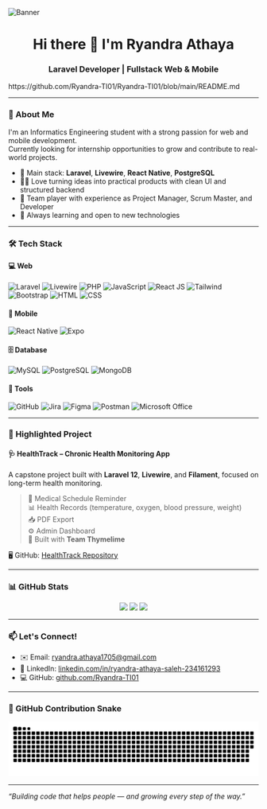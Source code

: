 ![Banner](https://media.licdn.com/dms/image/v2/D5616AQH1474yEmw_2A/profile-displaybackgroundimage-shrink_350_1400/B56Ze2BeAQHQAY-/0/1751105528968?e=1756944000&v=beta&t=lJU2OAxqkEjUdDJx-ZX9ZYYoT6u17lbLIzOHHN52yFE)

<h1 align="center">Hi there 👋 I'm Ryandra Athaya</h1>
<h3 align="center">Laravel Developer | Fullstack Web & Mobile</h3>https://github.com/Ryandra-TI01/Ryandra-TI01/blob/main/README.md


---

### 🚀 About Me

I'm an Informatics Engineering student with a strong passion for web and mobile development.  
Currently looking for internship opportunities to grow and contribute to real-world projects.

- 🔧 Main stack: **Laravel**, **Livewire**, **React Native**, **PostgreSQL**
- 👨‍💻 Love turning ideas into practical products with clean UI and structured backend
- 🤝 Team player with experience as Project Manager, Scrum Master, and Developer
- 🌱 Always learning and open to new technologies


---

### 🛠️ Tech Stack

#### 💻 Web
![Laravel](https://img.shields.io/badge/-Laravel-FF2D20?logo=laravel&logoColor=white)
![Livewire](https://img.shields.io/badge/-Livewire-4E5D94?style=flat&logo=laravel)
![PHP](https://img.shields.io/badge/-PHP-777BB4?logo=php&logoColor=white)
![JavaScript](https://img.shields.io/badge/-JavaScript-F7DF1E?logo=javascript&logoColor=black)
![React JS](https://img.shields.io/badge/-React-20232A?logo=react&logoColor=61DAFB)
![Tailwind](https://img.shields.io/badge/-TailwindCSS-06B6D4?logo=tailwind-css&logoColor=white)
![Bootstrap](https://img.shields.io/badge/-Bootstrap-563D7C?logo=bootstrap&logoColor=white)
![HTML](https://img.shields.io/badge/-HTML5-E34F26?logo=html5&logoColor=white)
![CSS](https://img.shields.io/badge/-CSS3-1572B6?logo=css3&logoColor=white)

#### 📱 Mobile
![React Native](https://img.shields.io/badge/-ReactNative-20232A?logo=react&logoColor=61DAFB)
![Expo](https://img.shields.io/badge/-Expo-000020?logo=expo&logoColor=white)

#### 🗄️ Database
![MySQL](https://img.shields.io/badge/-MySQL-4479A1?logo=mysql&logoColor=white)
![PostgreSQL](https://img.shields.io/badge/-PostgreSQL-336791?logo=postgresql&logoColor=white)
![MongoDB](https://img.shields.io/badge/-MongoDB-47A248?logo=mongodb&logoColor=white)

#### 🔧 Tools
![GitHub](https://img.shields.io/badge/-GitHub-181717?logo=github)
![Jira](https://img.shields.io/badge/-Jira-0052CC?logo=jira&logoColor=white)
![Figma](https://img.shields.io/badge/-Figma-F24E1E?logo=figma&logoColor=white)
![Postman](https://img.shields.io/badge/-Postman-FF6C37?logo=postman&logoColor=white)
![Microsoft Office](https://img.shields.io/badge/-Office-EB3C00?logo=microsoft-office&logoColor=white)

---

### 💼 Highlighted Project

#### 🩺 **HealthTrack – Chronic Health Monitoring App**
A capstone project built with **Laravel 12**, **Livewire**, and **Filament**, focused on long-term health monitoring.

> 📅 Medical Schedule Reminder  
> 📊 Health Records (temperature, oxygen, blood pressure, weight)  
> 📥 PDF Export  
> ⚙️ Admin Dashboard  
> 👥 Built with <strong>Team Thymelime</strong>

🖥️ GitHub: [HealthTrack Repository](https://github.com/Ryandra-TI01/Aplikasi-HealthTrack.git)

---

### 📊 GitHub Stats

<p align="center">
  <img src="https://github-readme-stats.vercel.app/api?username=Ryandra-TI01&show_icons=true&theme=radical&count_private=true" height="150"/>
  <img src="https://github-readme-streak-stats-eight.vercel.app?user=Ryandra-TI01&theme=radical" height="150"/>
  <img src="https://github-readme-stats.vercel.app/api/top-langs/?username=Ryandra-TI01&layout=compact&theme=radical" height="150"/>
</p>


---

### 📫 Let's Connect!

- ✉️ Email: [ryandra.athaya1705@gmail.com](mailto:ryandra.athaya1705@gmail.com)  
- 💼 LinkedIn: [linkedin.com/in/ryandra-athaya-saleh-234161293](https://www.linkedin.com/in/ryandra-athaya-saleh-234161293)  
- 💻 GitHub: [github.com/Ryandra-TI01](https://github.com/Ryandra-TI01)

---

### 🐍 GitHub Contribution Snake

<div align="center">
  <picture>
    <source media="(prefers-color-scheme: dark)" srcset="https://raw.githubusercontent.com/Ryandra-TI01/Ryandra-TI01/output/github-snake-dark.svg">
    <source media="(prefers-color-scheme: light)" srcset="https://raw.githubusercontent.com/Ryandra-TI01/Ryandra-TI01/output/github-snake.svg">
    <img src="https://raw.githubusercontent.com/Ryandra-TI01/Ryandra-TI01/output/github-snake.svg" alt="GitHub Snake" />
  </picture>
</div>

---

_“Building code that helps people — and growing every step of the way.”_

